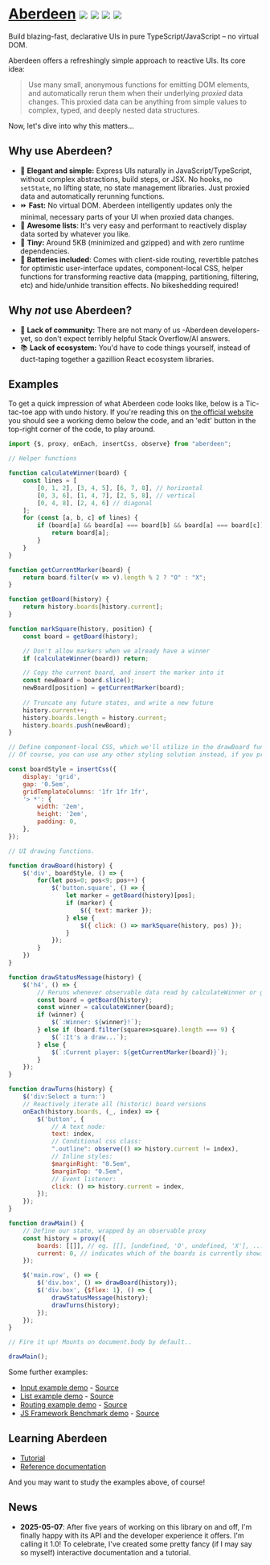 # [Aberdeen](https://aberdeenjs.org/) [![](https://img.shields.io/badge/license-ISC-blue.svg)](https://github.com/vanviegen/aberdeen/blob/master/LICENSE.txt) [![](https://badge.fury.io/js/aberdeen.svg)](https://badge.fury.io/js/aberdeen) ![](https://img.shields.io/bundlejs/size/aberdeen) [![](https://img.shields.io/github/last-commit/vanviegen/aberdeen)](https://github.com/vanviegen/aberdeen)

Build blazing-fast, declarative UIs in pure TypeScript/JavaScript – no virtual DOM.

Aberdeen offers a refreshingly simple approach to reactive UIs. Its core idea:

> Use many small, anonymous functions for emitting DOM elements, and automatically rerun them when their underlying *proxied* data changes. This proxied data can be anything from simple values to complex, typed, and deeply nested data structures.

Now, let's dive into why this matters...

## Why use Aberdeen?

- 🎩 **Elegant and simple:** Express UIs naturally in JavaScript/TypeScript, without complex abstractions, build steps, or JSX. No hooks, no `setState`, no lifting state, no state management libraries. Just proxied data and automatically rerunning functions.
- ⏩ **Fast:** No virtual DOM. Aberdeen intelligently updates only the minimal, necessary parts of your UI when proxied data changes.
- 👥 **Awesome lists**: It's very easy and performant to reactively display data sorted by whatever you like.
- 🔬 **Tiny:** Around 5KB (minimized and gzipped) and with zero runtime dependencies.
- 🔋 **Batteries included**: Comes with client-side routing, revertible patches for optimistic user-interface updates, component-local CSS, helper functions for transforming reactive data (mapping, partitioning, filtering, etc) and hide/unhide transition effects. No bikeshedding required!

## Why *not* use Aberdeen?

- 🤷 **Lack of community:** There are not many of us -Aberdeen developers- yet, so don't expect terribly helpful Stack Overflow/AI answers.
- 📚 **Lack of ecosystem:** You'd have to code things yourself, instead of duct-taping together a gazillion React ecosystem libraries.

## Examples

To get a quick impression of what Aberdeen code looks like, below is a Tic-tac-toe app with undo history. If you're reading this on [the official website](https://aberdeenjs.org) you should see a working demo below the code, and an 'edit' button in the top-right corner of the code, to play around.

```javascript
import {$, proxy, onEach, insertCss, observe} from "aberdeen";

// Helper functions

function calculateWinner(board) {
    const lines = [
        [0, 1, 2], [3, 4, 5], [6, 7, 8], // horizontal
        [0, 3, 6], [1, 4, 7], [2, 5, 8], // vertical
        [0, 4, 8], [2, 4, 6] // diagonal
    ];
    for (const [a, b, c] of lines) {
        if (board[a] && board[a] === board[b] && board[a] === board[c]) {
            return board[a];
        }
    }
}

function getCurrentMarker(board) {
	return board.filter(v => v).length % 2 ? "O" : "X";
}

function getBoard(history) {
    return history.boards[history.current];
}

function markSquare(history, position) {
    const board = getBoard(history);

    // Don't allow markers when we already have a winner
    if (calculateWinner(board)) return;

    // Copy the current board, and insert the marker into it
    const newBoard = board.slice();
    newBoard[position] = getCurrentMarker(board);
    
    // Truncate any future states, and write a new future
    history.current++;
    history.boards.length = history.current;
    history.boards.push(newBoard);
}

// Define component-local CSS, which we'll utilize in the drawBoard function.
// Of course, you can use any other styling solution instead, if you prefer.

const boardStyle = insertCss({
    display: 'grid',
    gap: '0.5em',
    gridTemplateColumns: '1fr 1fr 1fr',
    '> *': {
        width: '2em',
        height: '2em',
        padding: 0,
    },
});

// UI drawing functions.

function drawBoard(history) {
    $('div', boardStyle, () => {
        for(let pos=0; pos<9; pos++) {
            $('button.square', () => {
                let marker = getBoard(history)[pos];
                if (marker) {
                    $({ text: marker });
                } else {
                    $({ click: () => markSquare(history, pos) });
                }
            });
        }
    })
}

function drawStatusMessage(history) {
    $('h4', () => {
        // Reruns whenever observable data read by calculateWinner or getCurrentMarker changes
        const board = getBoard(history);
        const winner = calculateWinner(board);
        if (winner) {
            $(`:Winner: ${winner}!`);
        } else if (board.filter(square=>square).length === 9) {
            $(`:It's a draw...`);
        } else {
            $(`:Current player: ${getCurrentMarker(board)}`);
        }
    });
}

function drawTurns(history) {
    $('div:Select a turn:')
    // Reactively iterate all (historic) board versions
    onEach(history.boards, (_, index) => {
        $('button', {
            // A text node:
            text: index,
            // Conditional css class:
            ".outline": observe(() => history.current != index),
            // Inline styles:
            $marginRight: "0.5em",
            $marginTop: "0.5em",
            // Event listener:
            click: () => history.current = index,
        });
    });
}

function drawMain() {
    // Define our state, wrapped by an observable proxy
    const history = proxy({
        boards: [[]], // eg. [[], [undefined, 'O', undefined, 'X'], ...]
        current: 0, // indicates which of the boards is currently showing
    });

    $('main.row', () => {
        $('div.box', () => drawBoard(history));
        $('div.box', {$flex: 1}, () => {
            drawStatusMessage(history);
            drawTurns(history);
        });
    });
}

// Fire it up! Mounts on document.body by default..

drawMain();
```

Some further examples:

- [Input example demo](https://aberdeenjs.org/examples/input/) - [Source](https://github.com/vanviegen/aberdeen/tree/master/examples/input)
- [List example demo](https://aberdeenjs.org/examples/list/) - [Source](https://github.com/vanviegen/aberdeen/tree/master/examples/list)
- [Routing example demo](https://aberdeenjs.org/examples/router/) - [Source](https://github.com/vanviegen/aberdeen/tree/master/examples/router)
- [JS Framework Benchmark demo](https://aberdeenjs.org/examples/js-framework-benchmark/) - [Source](https://github.com/vanviegen/aberdeen/tree/master/examples/js-framework-benchmark)

## Learning Aberdeen

- [Tutorial](https://aberdeenjs.org/Tutorial/)
- [Reference documentation](https://aberdeenjs.org/modules.html)

And you may want to study the examples above, of course!

## News

- **2025-05-07**: After five years of working on this library on and off, I'm finally happy with its API and the developer experience it offers. I'm calling it 1.0! To celebrate, I've created some pretty fancy (if I may say so myself) interactive documentation and a tutorial.
